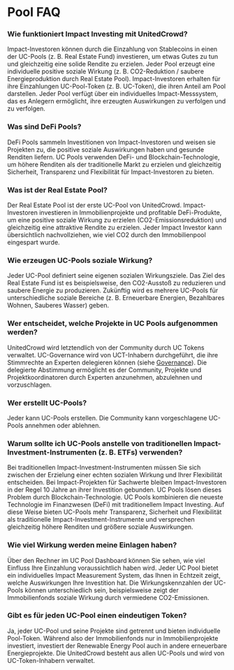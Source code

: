 # Pool FAQ

### Wie funktioniert Impact Investing mit UnitedCrowd?

Impact-Investoren können durch die Einzahlung von Stablecoins in einen der UC-Pools \(z. B. Real Estate Fund\) investieren, um etwas Gutes zu tun und gleichzeitig eine solide Rendite zu erzielen. Jeder Pool erzeugt eine individuelle positive soziale Wirkung \(z. B. CO2-Reduktion / saubere Energieproduktion durch Real Estate Pool\). Impact-Investoren erhalten für ihre Einzahlungen UC-Pool-Token \(z. B. UC-Token\), die ihren Anteil am Pool darstellen. Jeder Pool verfügt über ein individuelles Impact-Messsystem, das es Anlegern ermöglicht, ihre erzeugten Auswirkungen zu verfolgen und zu verfolgen.

### Was sind DeFi Pools?

DeFi Pools sammeln Investitionen von Impact-Investoren und weisen sie Projekten zu, die positive soziale Auswirkungen haben und gesunde Renditen liefern. UC Pools verwenden DeFi- und Blockchain-Technologie, um höhere Renditen als der traditionelle Markt zu erzielen und gleichzeitig Sicherheit, Transparenz und Flexibilität für Impact-Investoren zu bieten.

### Was ist der Real Estate Pool?

Der Real Estate Pool ist der erste UC-Pool von UnitedCrowd. Impact-Investoren investieren in Immobilienprojekte und profitable DeFi-Produkte, um eine positive soziale Wirkung zu erzielen \(CO2-Emissionsreduktion\) und gleichzeitig eine attraktive Rendite zu erzielen. Jeder Impact Investor kann übersichtlich nachvollziehen, wie viel CO2 durch den Immobilienpool eingespart wurde.

### Wie erzeugen UC-Pools soziale Wirkung?

Jeder UC-Pool definiert seine eigenen sozialen Wirkungsziele. Das Ziel des Real Estate Fund ist es beispielsweise, den CO2-Ausstoß zu reduzieren und saubere Energie zu produzieren. Zukünftig wird es mehrere UC-Pools für unterschiedliche soziale Bereiche \(z. B. Erneuerbare Energien, Bezahlbares Wohnen, Sauberes Wasser\) geben.

### Wer entscheidet, welche Projekte in UC Pools aufgenommen werden?

UnitedCrowd wird letztendlich von der Community durch UC Tokens verwaltet. UC-Governance wird von UCT-Inhabern durchgeführt, die ihre Stimmrechte an Experten delegieren können \(siehe [Governance](https://app.gitbook.com/@unitedcrowd/s/unitedcrowd-d/~/drafts/-Mh_FhavRFTOSWiIHgri/token/uct-token/governance)\). Die delegierte Abstimmung ermöglicht es der Community, Projekte und Projektkoordinatoren durch Experten anzunehmen, abzulehnen und vorzuschlagen. 

### Wer erstellt UC-Pools?

Jeder kann UC-Pools erstellen. Die Community kann vorgeschlagene UC-Pools annehmen oder ablehnen.

### Warum sollte ich UC-Pools anstelle von traditionellen Impact-Investment-Instrumenten \(z. B. ETFs\) verwenden?

Bei traditionellen Impact-Investment-Instrumenten müssen Sie sich zwischen der Erzielung einer echten sozialen Wirkung und Ihrer Flexibilität entscheiden. Bei Impact-Projekten für Sachwerte bleiben Impact-Investoren in der Regel 10 Jahre an ihrer Investition gebunden. UC Pools lösen dieses Problem durch Blockchain-Technologie. UC Pools kombinieren die neueste Technologie im Finanzwesen \(DeFi\) mit traditionellem Impact Investing. Auf diese Weise bieten UC-Pools mehr Transparenz, Sicherheit und Flexibilität als traditionelle Impact-Investment-Instrumente und versprechen gleichzeitig höhere Renditen und größere soziale Auswirkungen.

### Wie viel Wirkung werden meine Einlagen haben?

Über den Rechner im UC Pool Dashboard können Sie sehen, wie viel Einfluss Ihre Einzahlung voraussichtlich haben wird. Jeder UC Pool bietet ein individuelles Impact Measurement System, das Ihnen in Echtzeit zeigt, welche Auswirkungen Ihre Investition hat. Die Wirkungskennzahlen der UC-Pools können unterschiedlich sein, beispielsweise zeigt der Immobilienfonds soziale Wirkung durch vermiedene CO2-Emissionen.

### Gibt es für jeden UC-Pool einen eindeutigen Token?

Ja, jeder UC-Pool und seine Projekte sind getrennt und bieten individuelle Pool-Token. Während also der Immobilienfonds nur in Immobilienprojekte investiert, investiert der Renewable Energy Pool auch in andere erneuerbare Energieprojekte. Die UnitedCrowd besteht aus allen UC-Pools und wird von UC-Token-Inhabern verwaltet.




